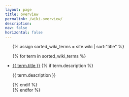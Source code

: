 ```yaml
---
layout: page
title: overview
permalink: /wiki-overview/
description:
nav: false
horizontal: false
---
```


<ul class="wiki-list">
  {% assign sorted_wiki_terms = site.wiki | sort:"title" %}

{% for term in sorted_wiki_terms %}
<li>
<a href="{{ term.url | relative_url }}">{{ term.title }}</a>
{% if term.description %}
<p>{{ term.description }}</p>
{% endif %}
</li>
{% endfor %}

</ul>
